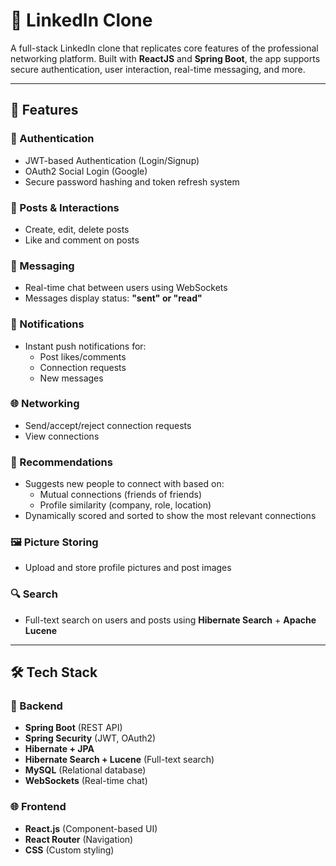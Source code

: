 # 🔗 LinkedIn Clone

A full-stack LinkedIn clone that replicates core features of the professional networking platform. Built with **ReactJS** and **Spring Boot**, the app supports secure authentication, user interaction, real-time messaging, and more.

---

## 🚀 Features

### 👤 Authentication
- JWT-based Authentication (Login/Signup)
- OAuth2 Social Login (Google)
- Secure password hashing and token refresh system

### 📝 Posts & Interactions
- Create, edit, delete posts
- Like and comment on posts

### 💬 Messaging
- Real-time chat between users using WebSockets
- Messages display status: **"sent" or "read"**

### 🔔 Notifications
- Instant push notifications for:
  - Post likes/comments
  - Connection requests
  - New messages

### 🌐 Networking
- Send/accept/reject connection requests
- View connections

### 📢 Recommendations
- Suggests new people to connect with based on:
  - Mutual connections (friends of friends)
  - Profile similarity (company, role, location)
- Dynamically scored and sorted to show the most relevant connections

### 🖼️ Picture Storing
- Upload and store profile pictures and post images

### 🔍 Search
- Full-text search on users and posts using **Hibernate Search** + **Apache Lucene**

---

## 🛠️ Tech Stack

### 🧠 Backend
- **Spring Boot** (REST API)
- **Spring Security** (JWT, OAuth2)
- **Hibernate + JPA**
- **Hibernate Search + Lucene** (Full-text search)
- **MySQL** (Relational database)
- **WebSockets** (Real-time chat)

### 🌐 Frontend
- **React.js** (Component-based UI)
- **React Router** (Navigation)
- **CSS** (Custom styling)
